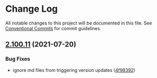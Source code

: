 # Change Log

All notable changes to this project will be documented in this file.
See [Conventional Commits](https://conventionalcommits.org) for commit guidelines.

## [2.100.11](https://github.com/ho-nl/m2-pwa/compare/@reachdigital/magento-cart-checkout@2.100.10...@reachdigital/magento-cart-checkout@2.100.11) (2021-07-20)


### Bug Fixes

* ignore md files from triggering version updates ([4f98392](https://github.com/ho-nl/m2-pwa/commit/4f9839250b3a32d3070da5290e5efcc5e2243fba))
